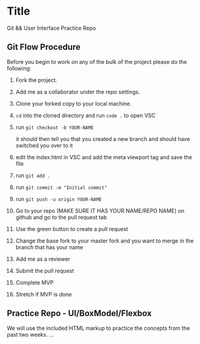 # Title

Git && User Interface Practice Repo

## Git Flow Procedure

Before you begin to work on any of the bulk of the project please do the following:

1. Fork the project.
2. Add me as a collaborator under the repo settings.
3. Clone your forked copy to your local machine.
4. `cd` into the cloned directory and run `code .` to open VSC
5. run `git checkout -b YOUR-NAME`

   it should then tell you that you created a new branch and should have switched you over to it

6. edit the index.html in VSC and add the meta viewport tag and save the file
7. run `git add .`
8. run `git commit -m "Initial commit"`
9. run `git push -u origin YOUR-NAME`
10. Go to your repo (MAKE SURE IT HAS YOUR NAME/REPO NAME) on github and go to the pull request tab
11. Use the green button to create a pull request
12. Change the base fork to your master fork and you want to merge in the branch that has your name
13. Add me as a reviewer
14. Submit the pull request
15. Complete MVP
16. Stretch if MVP is done

## Practice Repo - UI/BoxModel/Flexbox

We will use the included HTML markup to practice the concepts from the past two weeks. ...
